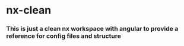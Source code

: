 # nx-clean

### This is just a clean nx workspace with angular to provide a reference for config files and structure
